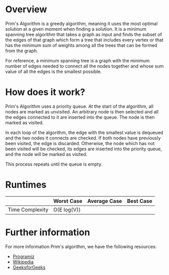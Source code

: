 # Overview

Prim's Algorithm is a greedy algorithm, meaning it uses the most optimal solution at a given moment when finding a solution. It is a minimum spanning tree algorithm that takes a graph as input and finds the subset of the edges of that graph which form a tree that includes every vertex or that has the minimum sum of weights among all the trees that can be formed from the graph.

For reference, a minimum spanning tree is a graph with the minimum number of edges needed to connect all the nodes together and whose sum value of all the edges is the smallest possible.

# How does it work?

Prim's Algorithm uses a priority queue. At the start of the algorithm, all nodes are marked as unvisited. An arbitrary node is then selected and all the edges connected to it are inserted into the queue. The node is then marked as visited.

In each loop of the algorithm, the edge with the smallest value is dequeued and the two nodes it connects are checked. If both nodes have previously been visited, the edge is discarded. Otherwise, the node which has not been visited will be checked, its edges are inserted into the priority queue, and the node will be marked as visited.

This process repeats until the queue is empty.

# Runtimes

|                 |   Worst Case   | Average Case | Best Case |
|-----------------|----------------|--------------|-----------|
| Time Complexity | O(E log(V))    |              |           |

# Further information

For more information Prim's algorithm, we have the following resources:
- [Programiz](https://www.programiz.com/dsa/prim-algorithm)
- [Wikipedia](https://en.wikipedia.org/wiki/Prim%27s_algorithm)
- [GeeksforGeeks](https://www.geeksforgeeks.org/prims-minimum-spanning-tree-mst-greedy-algo-5/)